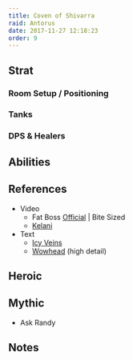 ```yaml
---
title: Coven of Shivarra
raid: Antorus
date: 2017-11-27 12:18:23
order: 9
---
```


## Strat
### Room Setup / Positioning


### Tanks

### DPS & Healers

## Abilities
    
## References

- Video
  - Fat Boss [Official](https://youtu.be/8JoPnJPkbZ4) | Bite Sized
  - [Kelani](https://youtu.be/WzVpTmcjjWM)
- Text
  - [Icy Veins](https://www.icy-veins.com/wow/the-coven-of-shivarra-guide-for-antorus-the-burning-throne)
  - [Wowhead](http://www.wowhead.com/coven-of-shivarra-antorus-the-burning-throne-raid-strategy-guide) (high detail)


## Heroic

## Mythic
- Ask Randy

## Notes